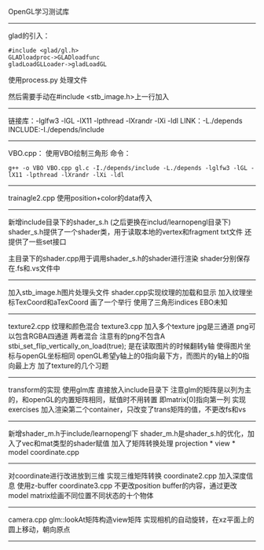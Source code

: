 OpenGL学习测试库
***
glad的引入：
```
#include <glad/gl.h>
GLADloadproc->GLADloadfunc
gladLoadGLLoader->gladLoadGL
```
使用process.py 处理文件

然后需要手动在#include <stb_image.h>上一行加入

***
链接库：-lglfw3 -lGL -lX11 -lpthread -lXrandr -lXi -ldl
LINK：-L./depends
INCLUDE:-I./depends/include
***
VBO.cpp：
使用VBO绘制三角形
命令：
```
g++ -o VBO VBO.cpp gl.c -I./depends/include -L./depends -lglfw3 -lGL -lX11 -lpthread -lXrandr -lXi -ldl
```
***
trainagle2.cpp
使用position+color的data传入
***
新增include目录下的shader_s.h (之后更换在includ/learnopengl目录下)
shader_s.h提供了一个shader类，用于读取本地的vertex和fragment txt文件
还提供了一些set接口

主目录下的shader.cpp用于调用shader_s.h的shader进行渲染
shader分别保存在.fs和.vs文件中
***
加入stb_image.h图片处理头文件
shader.cpp实现纹理的加载和显示
加入纹理坐标TexCoord和aTexCoord
画了一个举行 使用了三角形indices EBO未知
***
texture2.cpp 纹理和颜色混合
texture3.cpp
加入多个texture 
jpg是三通道
png可以包含RGBA四通道
两者混合
注意有的png不包含A
stbi_set_flip_vertically_on_load(true); 
是在读取图片的时候翻转y轴 使得图片坐标与openGL坐标相同
openGL希望y轴上的0指向最下方，而图片的y轴上的0指向最上方
加了texture的几个习题
***
transform的实现
使用glm库
直接放入include目录下
注意glm的矩阵是以列为主的，和openGL的内置矩阵相同，赋值时不用转置 即matrix[0]指向第一列
实现exercises
加入渲染第二个container，只改变了trans矩阵的值，不更改fs和vs

***
新增shader_m.h于include/learnopengl下
shader_m.h是shader_s.h的优化，加入了vec和mat类型的shader赋值
加入了矩阵转换处理
projection * view * model
coordinate.cpp
***
对coordinate进行改进放到三维
实现三维矩阵转换
coordinate2.cpp
加入深度信息 使用z-buffer
coordinate3.cpp
不更改position buffer的内容，通过更改model matrix绘画不同位置不同状态的十个物体
***
camera.cpp
glm::lookAt矩阵构造view矩阵
实现相机的自动旋转，在xz平面上的圆上移动，朝向原点
***
